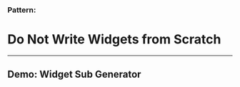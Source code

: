 <!-- .slide: data-background="reveal.js/img/bg-4.png" -->
### Pattern:
# Do Not Write Widgets from Scratch

---

## Demo: Widget Sub Generator